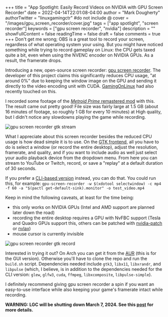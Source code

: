 +++
title = "App Spotlight: Easily Record Videos on NVIDIA with GPU Screen Recorder"
date = 2022-04-14T22:01:08-04:00
author = "Mark Dougherty"
authorTwitter = "linuxgamingctr" #do not include @
cover = "/images/gpu_screen_recorder/cover.jpg"
tags = ["app spotlight", "screen recorder"]
keywords = ["gpu screen recorder", "nvidia"]
description = ""
showFullContent = false
readingTime = false
draft = false
comments = true
+++
Don't get me wrong; OBS is a great tool to record your screen, regardless of what operating system your using. But you might have noticed something while trying to record gameplay on Linux: the CPU gets taxed quite a bit, even when using the NVENC encoder on NVIDIA GPUs. As a result, the framerate drops.

Introducing a new, open-source screen recorder: [gpu screen recorder](https://git.dec05eba.com/gpu-screen-recorder/about/). The developer of this project claims this significantly reduces CPU usage, "at around 0%" due to keeping the window image on the GPU and sending it directly to the video encoding unit with CUDA. [GamingOnLinux](https://www.gamingonlinux.com/2022/04/a-developer-made-a-shadowplay-like-high-performance-recording-tool-for-linux/) had also recently touched on this.

I recorded some footage of the [*Metroid Prime* remastered mod](https://youtu.be/2EVy0yo0-Wc) with this. The result came out pretty good! File size was fairly large at 1.5 GB (about 16 minutes of footage, so roughly 1 GB for every 10 minutes) at High quality, but I didn't notice any slowdowns playing the game while recording.

![gpu screen recorder gtk stream](/images/gpu_screen_recorder/stream.jpg)

What I appreciate about this screen recorder besides the reduced CPU usage is how dead simple it is to use. On the [GTK frontend](https://git.dec05eba.com/gpu-screen-recorder-gtk/about/), all you have to do is select a window (or record the entire desktop), adjust the resolution, framerate, and quality, and if you want to include audio as well just select your audio playback device from the dropdown menu. From here you can stream to YouTube or Twitch, record, or save a "replay" at a default duration of 30 seconds.

If you prefer a [CLI-based version](https://git.dec05eba.com/gpu-screen-recorder/about/) instead, you can do that. You could run this, for example: `gpu-screen-recorder -w $(xdotool selectwindow) -c mp4 -f 60 -a "$(pactl get-default-sink).monitor" -o test_video.mp4`

Keep in mind the following caveats, at least for the time being:
- this only works on NVIDIA GPUs (Intel and AMD support are planned later down the road)
- recording the entire desktop requires a GPU with NvFBC support (Tesla and Quadro GPUs support this, others can be patched with [nvidia-patch](https://github.com/keylase/nvidia-patch) or [nvlax](https://github.com/illnyang/nvlax))
- mouse cursor is currently invisible

![gpu screen recorder gtk record](/images/gpu_screen_recorder/record.jpg)

Interested in trying it out? On Arch you can get it from the [AUR](https://aur.archlinux.org/packages/gpu-screen-recorder-gtk-git) (this is for the GUI version). Otherwise you'll have to clone the repo and run the `build.sh` script. Dependencies needed include `gtk3`, `libx11`, `libxrandr`, and `libpulse` (which, I believe, is in addition to the dependencies needed for the CLI version: `glew`, `glfw3`, `cuda`, `ffmpeg`, `libxcomposite`, `libpulse-simple`).

I definitely recommend giving gpu screen recorder a spin if you want an easy-to-use interface while also keeping your game's framerate intact while recording.

**WARNING: LGC will be shutting down March 7, 2024. See this [post](https://linuxgamingcentral.com/posts/the-end-of-lgc/) for more details.**
